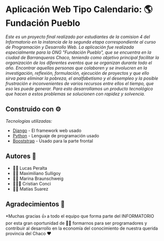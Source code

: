 # Aplicación Web Tipo Calendario: 🌎 Fundación Pueblo

_Este es un proyecto final realizado por estudiantes de la comision 4 del Informatorio en la instancia de la segunda etapa correspondiente al curso de Programación y Desarrollo Web.
La aplicación fue realizada especialmente para la ONG "Fundación Pueblo", que se encuentra en la ciudad de Barranqueras Chaco, teniendo como objetivo principal facilitar la organización de los diferentes eventos que se organizan durante todo el año.
Encontrar aquellas personas que colaboren y se involucren en la investigación, reflexión, formulación, ejecución de proyectos y que ello sirva para eliminar la pobreza, el analfabetismo y el desempleo y la posible frustración e inconvenientes de varios recursos entre ellos el tiempo, que eso les puede generar.
Para esto desarrollamos un producto tecnológico que hacen a estos problemas se solucionen con rapidez y solvencia._

## Construido con ⚙️

_Tecnologías utilizadas:_

* [Django](https://www.djangoproject.com/) - El framework web usado
* [Python](https://www.python.org/) - Lenguaje de programación usado
* [Booststrap](https://getbootstrap.com/) - Usado para la parte frontal

## Autores 📝

- 👨‍💻  Lucas Peralta  
- 🧑‍🎨  Maximiliano Sulligoy
- 👩‍🏫  Marina Braunschweig
- 🧑🏽‍💻  Cristian Conci
- 👨‍💼  Matías Suarez


## Agradecimientos 🎁

*Muchas gracias 👍 a todo el equipo que forma parte del INFORMATORIO por esta gran oportunidad de 👩‍🎓 formarnos para ser programadores  y  contribuir al desarrollo en la economía del conocimiento de nuestra querida provincia del Chaco ❤️



